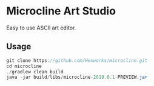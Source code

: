 # Microcline Art Studio
Easy to use ASCII art editor.

## Usage

```java
git clone https://github.com/Hexworks/microcline.git
cd microcline
./gradlew clean build
java -jar build/libs/microcline-2019.0.1-PREVIEW.jar
```
